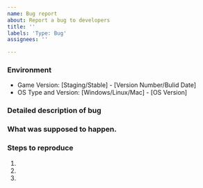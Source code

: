 ```yaml
---
name: Bug report
about: Report a bug to developers
title: ''
labels: 'Type: Bug'
assignees: ''

---
```


<!-- Make sure to ask on discord or search existing issues first to avoid duplicates. -->

### Environment
- Game Version: [Staging/Stable] - [Version Number/Bulid Date]
- OS Type and Version: [Windows/Linux/Mac] - [OS Version]

### Detailed description of bug

<!-- What is broken? What should be happening instead? Include as much informations as possible. Images, gifs, or youtube videos are welcome! -->

### What was supposed to happen.

<!-- What is the intended behavior that was supposed to happen? -->

### Steps to reproduce

<!-- How can described bug or behaviour be reproduced? -->

1. 
2. 
3. 
